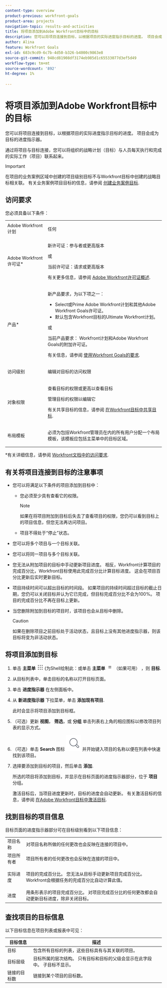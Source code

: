 ```yaml
---
content-type: overview
product-previous: workfront-goals
product-area: projects
navigation-topic: results-and-activities
title: 将项目添加到Adobe Workfront目标中的目标
description: 您可以将项目连接到目标，以根据项目的实际进度指示目标的进度。 项目会成为目标的进度指示器。
author: Alina
feature: Workfront Goals
exl-id: 683c9cd9-6c7b-4d50-b326-b4000c9863e8
source-git-commit: 948cd81908df3174eb985d1c65533077d3ef5d49
workflow-type: tm+mt
source-wordcount: '892'
ht-degree: 1%

---
```


# 将项目添加到Adobe Workfront目标中的目标

<!--
THIS MIGHT NEED TO BE RENAMED BECAUSE THERE WILL BE OTHER OBJECTS CONNECTED TO GOALS IN THE FUTURE
-->

您可以将项目连接到目标，以根据项目的实际进度指示目标的进度。 项目会成为目标的进度指示器。

通过将项目与目标连接，您可以将组织的战略计划（目标）与人员每天执行和完成的实际工作（项目）联系起来。

>[!IMPORTANT]
>
>在项目的业务案例区域中创建的项目级别目标不与Workfront目标中创建的战略目标相关联。 有关业务案例项目目标的信息，请参阅 [创建业务案例目标](../../manage-work/projects/define-a-business-case/create-business-case-goals.md).


## 访问要求

您必须具备以下条件：

<table style="table-layout:auto">
<col>
</col>
<col>
</col>
<tbody>
 <tr>
 <td role="rowheader">Adobe Workfront计划</td>
 <td>
 <p>任何</p>

</td>
 </tr>
 <tr>
 <td role="rowheader">Adobe Workfront许可证*</td>
 <td>
 <p>新许可证：参与者或更高版本</p>
 或
 <p>当前许可证：请求或更高版本</p> <p>有关更多信息，请参阅 <a href="../../administration-and-setup/add-users/access-levels-and-object-permissions/wf-licenses.md" class="MCXref xref">Adobe Workfront许可证概述</a>.</p> </td>
 </tr>
 <tr>
 <td role="rowheader">产品*</td>
 <td>
 <p> 新产品要求，为以下项之一： </p>
<ul>
<li>Select或Prime Adobe Workfront计划和其他Adobe Workfront Goals许可证。</li>
<li>默认包含Workfront目标的Ultimate Workfront计划。 </li></ul>
 <p>或</p>
 <p>当前产品要求： Workfront计划和Adobe Workfront Goals的附加许可证。 </p> <p>有关信息，请参阅 <a href="../../workfront-goals/goal-management/access-needed-for-wf-goals.md" class="MCXref xref">使用Workfront Goals的要求</a>. </p> </td>
 </tr>
 <tr>
 <td role="rowheader">访问级别</td>
 <td> <p>编辑对目标的访问权限</p> </td>
 </tr>
 <tr data-mc-conditions="">
 <td role="rowheader">对象权限</td>
 <td>
  <div>
  <p>查看目标的权限或更高以查看目标</p>
  <p>管理目标的权限以编辑它</p>
  <p>有关共享目标的信息，请参阅 <a href="../../workfront-goals/workfront-goals-settings/share-a-goal.md" class="MCXref xref">在Workfront目标中共享目标</a>. </p>
  </div> </td>
 </tr>
 <tr>
   <td role="rowheader"><p>布局模板</p></td>
   <td> <p>必须为包括Workfront管理员在内的所有用户分配一个布局模板，该模板应包括主菜单中的目标区域。 </p>  
</td>
  </tr>
</tbody>
</table>

*有关详细信息，请参阅 [Workfront文档中的访问要求](/help/quicksilver/administration-and-setup/add-users/access-levels-and-object-permissions/access-level-requirements-in-documentation.md).

## 有关将项目连接到目标的注意事项

* 您可以将满足以下条件的项目添加到目标中：

   * 您必须至少具有查看它的权限。

     >[!NOTE]
     >
     >如果在将项目附加到目标后失去了查看项目的权限，您仍可以看到目标上的项目信息，但您无法再访问项目。

   * 项目不得处于“停止”状态。

* 您可以将多个项目与一个目标关联。
* 您可以将同一项目与多个目标关联。
* 您无法从附加项目的目标中手动更新项目进度。 相反，Workfront计算项目的完成百分比，Workfront目标使用此完成百分比计算目标进度。 这会在项目百分比更新后实时更新目标。
* 项目持续时间可以超出目标的时间段。 如果项目的持续时间超过目标的截止日期，您仍可以关闭目标并认为它已完成，但目标完成百分比不会为100%。 项目的完成百分比不再在目标上更新。

<!--this is no longer visible in the new redesigned interface for goals: logged a bug for this: https://experience.adobe.com/#/@adobeinternalworkfront/so:hub-Hub/workfront/issue/63ceb049000080d30022aab9a359f6f1/updates - but confirmed that this will not be brought back at least for now - Jan 2023. 

There is an indication on the goal list that the project no longer updates progress for the goal.

  ![](assets/goal-closed-project-active-warning-goal-list-350x94.png)
-->

* 当您删除附加到目标的项目时，该项目也会从目标中删除。

  >[!CAUTION]
  >
  >如果在删除项目之前目标处于活动状态，且目标上没有其他进度指示器，则该目标将变为非活动状态。


## 将项目添加到目标

1. 单击 **主菜单** ![](assets/main-menu-icon.png) (为Shell绘制此：或单击 **主菜单** ![](assets/three-line-main-menu-icon.png) （如果可用） ，则 **目标**.
1. 从目标列表中，单击目标的名称以打开目标页面。
1. 单击 **进度指示器** 在左侧面板中。
1. 从 **新进度指示器** 下拉菜单，单击 **添加现有项目**.

   此时会显示将项目添加到目标框。
1. （可选）更新 **视图**， **筛选**，或 **分组** 单击列表右上角的相应图标以修改项目列表的显示方式。
1. （可选）单击 **Search** 图标 ![](assets/search-icon.png) 并开始键入项目的名称以便在列表中快速找到该项目。
1. 选择要添加到目标的项目，然后单击 **添加**.

   所选的项目将添加到目标，并显示在目标页面的进度指示器部分，位于 **项目** 分组。

   激活目标后，当项目进度更新时，目标的进度会自动更新。 有关激活目标的信息，请参阅 [在Adobe Workfront目标中激活目标](../goal-management/activate-goals.md).

## 找到目标的项目信息

<p>
目标页面的进度指示器部分可在目标级别看到以下项目信息：

</p>

<table>
  <tr>
   <td>项目名称
   </td>
   <td>对项目名称所做的任何更改也会反映在连接的项目中。
   </td>
  </tr>
  <tr>
   <td>项目所有者
   </td>
   <td>项目所有者的任何更改也会反映在连接的项目中。
   </td>
  </tr>
    <tr>
   <td>实际进度
   </td>
   <td> <p>项目的完成百分比。 您无法从目标手动更新项目完成百分比。 Workfront会根据任务的完成百分比自动计算此值。 </p>
   </td>
  </tr>
  <tr>
   <td>进度
   </td>
   <td>用条形表示的项目完成百分比。 对项目完成百分比的任何更改都会自动更新目标进度，除非关闭目标。
   </td>
  </tr>

</table>

## 查找项目的目标信息

以下目标信息在项目列表或报表中可见：

| 目标信息 | 描述 |
|---|---|
| 目标 | 包含所有目标的列表，这些目标具有与其关联的项目。 |
| 目标层级 | 目标所属的层次结构。 只有目标和目标的父级会显示在此字段中。 子目标不显示。 |
| 链接的目标数 | 链接到某个项目的目标数。 |
